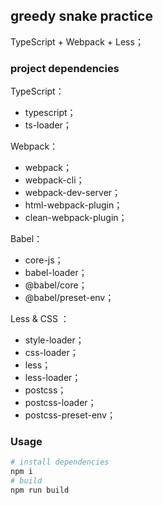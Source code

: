 ## **greedy snake practice**

 TypeScript + Webpack + Less；

### **project dependencies**

TypeScript：

- typescript；
- ts-loader；

Webpack：

- webpack；
- webpack-cli；
- webpack-dev-server；
- html-webpack-plugin；
- clean-webpack-plugin；

Babel：

- core-js；
- babel-loader；
- @babel/core；
- @babel/preset-env；

Less & CSS ：

- style-loader；
- css-loader；
- less；
- less-loader；
- postcss；
- postcss-loader；
- postcss-preset-env；

### **Usage**


```bash
# install dependencies
npm i
# build
npm run build
```

